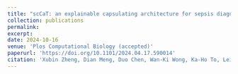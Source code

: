 ```yaml
---
title: "scCaT: an explainable capsulating architecture for sepsis diagnosis transferring from single-cell RNA sequencing"
collection: publications
permalink: 
excerpt: 
date: 2024-10-16
venue: 'Plos Computational Biology (accepted)'
paperurl: 'https://doi.org/10.1101/2024.04.17.590014'
citation: 'Xubin Zheng, Dian Meng, Duo Chen, Wan-Ki Wong, Ka-Ho To, Lei Zhu, Jiafei Wu, Yining Liang, Kwong-Sak Leung, Man-Hon Wong, Lixin Cheng. scCaT: an explainable capsulating architecture for sepsis diagnosis transferring from single-cell RNA sequencing. bioRxiv, 2024.'
---
```

